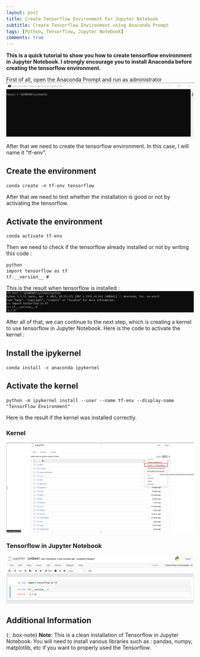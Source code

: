 ```yaml
---
layout: post
title: Create Tensorflow Environment For Jupyter Notebook
subtitle: Create Tensorflow Environment using Anaconda Prompt
tags: [Python, Tensorflow, Jupyter Notebook]
comments: true
---
```


**This is a quick tutorial to show you how to create tensorflow environment in Jupyter Notebook.  I strongly encourage you to install Anaconda before creating the tensorflow environment.**

First of all, open the Anaconda Prompt and run as administrator 
![Admin](https://github.com/alvianpratama00/portfolio/blob/master/assets/img/RunAdmin.png?raw=true)

After that we need to create the tensorflow environment. In this case, I will name it "tf-env".

## Create the environment
~~~
conda create -n tf-env tensorflow
~~~

After that we need to test whether the installation is good or not by activating the tensorflow.


## Activate the environment
~~~
conda activate tf-env
~~~

Then we need to check if the tensorflow already installed or not by writing this code :
~~~
python
import tensorflow as tf
tf.__version__ #
~~~

This is the result when tensorflow is installed :
![TF_Anaconda](https://github.com/alvianpratama00/portfolio/blob/master/assets/img/Tf_Installed.png?raw=true)

After all of that, we can continue to the next step, which is creating a kernel to use tensorflow in Jupyter Notebook.
Here is the code to activate the kernel :

## Install the ipykernel
~~~
conda install -c anaconda ipykernel
~~~

## Activate the kernel
~~~
python -m ipykernel install --user --name tf-env --display-name "TensorFlow Environment"
~~~

Here is the result if the kernel was installed correctly.

### Kernel
![Kernel](https://github.com/alvianpratama00/portfolio/blob/master/assets/img/Kernel.png?raw=true)

### Tensorflow in Jupyter Notebook
![TF Test](https://github.com/alvianpratama00/portfolio/blob/master/assets/img/Test_Notebook.png?raw=true)


## Additional Information

{: .box-note}
**Note:** This is a clean installation of Tensorflow in Jupyter Notebook. You will need to install various libraries such as : pandas, numpy, matplotlib, etc if you want to properly used the Tensorflow. 
